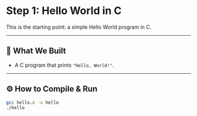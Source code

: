 # Step 1: Hello World in C

This is the starting point: a simple Hello World program in C.

---

## 🔨 What We Built
- A C program that prints `"Hello, World!"`.

---

## ⚙️ How to Compile & Run
```bash
gcc hello.c -o hello
./hello
